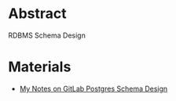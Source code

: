 # Abstract

RDBMS Schema Design

# Materials

* [My Notes on GitLab Postgres Schema Design](https://shekhargulati.com/2022/07/08/my-notes-on-gitlabs-postgres-schema-design/)
